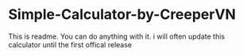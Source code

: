 # Simple-Calculator-by-CreeperVN
This is readme.
You can do anything with it.
i will often update this calculator until the first offical release

